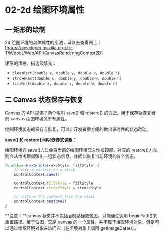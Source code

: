 # 02-2d 绘图环境属性

## 一 矩形的绘制

2d 绘图环境的具体属性的用法，可以去查看网止：[https://developer.mozilla.org/zh-TW/docs/Web/API/CanvasRenderingContext2D]

矩形的清除、描边及填充：

-   `clearRect(double x, double y, double w, double h)`
-   `strokeRect(double x, double y, double w, double h)`
-   `fillRect(double x, double y, double w, double h)`

## 二 Canvas 状态保存与恢复

Canvas 的 API 提供了两个名叫 save() 和 restore() 的方法，用于保存及恢复当前 canvas 绘图环境的所有属性。

绘制环境状态的保存与恢复，可以让开发者很方便的做出临时性的状态改动。

**save() 和 restore()可以嵌套式调用：**

绘图环境的 save()方法会将当前的绘图环境压入堆栈顶部。对应的 restore()方法则会从堆栈顶部弹出一组状态信息，并据此恢复当前环境的各个状态。

```js
function drawGrid(strokeStyle, fillStyle) {
    // save a context on a stack
    controlContext.save()

    controlContext.fillStyle = fillStyle
    controlContext.strokeStyle = strokeStyle

    // restore the context from the stack
    controlContext.restore()
}
```

**注意：**canvas 状态并不包括当前路径或位图。只能通过调用 beginPath()来重置路径。至于位图，它是 canvas 的一个属性，并不属于绘图环境对象，但是可以通过绘图环境对象来访问它（在环境对象上调用 getImageData()）。
